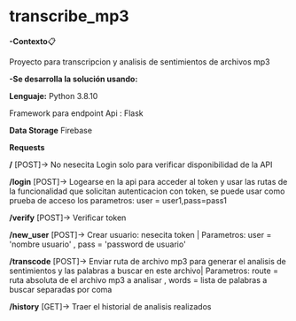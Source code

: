 # transcribe_mp3
 

**-Contexto**:clipboard:


Proyecto para transcripcion y analisis de sentimientos de archivos mp3


**-Se desarrolla la solución usando:**

**Lenguaje:** Python 3.8.10

Framework para endpoint Api : Flask


**Data Storage** Firebase

**Requests**

**/** [POST]-> No nesecita Login solo para verificar disponibilidad de la API

**/login** [POST]-> Logearse en la api para acceder al token y usar las rutas de la funcionalidad que solicitan autenticacion con token, se puede usar como prueba de acceso los parametros: user = user1,pass=pass1

**/verify** [POST]-> Verificar token

**/new_user** [POST]-> Crear usuario: nesecita token | Parametros: user = 'nombre usuario' , pass = 'password de usuario'

**/transcode** [POST]-> Enviar ruta de archivo mp3 para generar el analisis de sentimientos y las palabras a buscar en este archivo| Parametros: route = ruta absoluta de el archivo mp3 a analisar , words = lista de palabras a buscar separadas por coma

**/history** [GET]-> Traer el historial de analisis realizados


